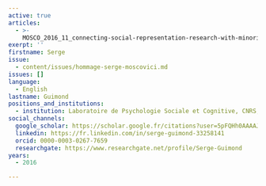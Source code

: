 ```yaml
---
active: true
articles:
  - >-
    MOSCO_2016_11_connecting-social-representation-research-with-minority-influence
exerpt: ''
firstname: Serge
issue:
  - content/issues/hommage-serge-moscovici.md
issues: []
language:
  - English
lastname: Guimond
positions_and_institutions:
  - institution: Laboratoire de Psychologie Sociale et Cognitive, CNRS, France
social_channels:
  google_scholar: https://scholar.google.fr/citations?user=5pFQHh0AAAAJ&hl=fr
  linkedin: https://fr.linkedin.com/in/serge-guimond-33258141
  orcid: 0000-0003-0267-7659
  researchgate: https://www.researchgate.net/profile/Serge-Guimond
years:
  - 2016

---
```

